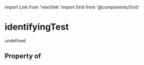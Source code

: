 import Link from 'next/link'
import Grid from '@components/Grid'

# identifyingTest

undefined

## Property of



